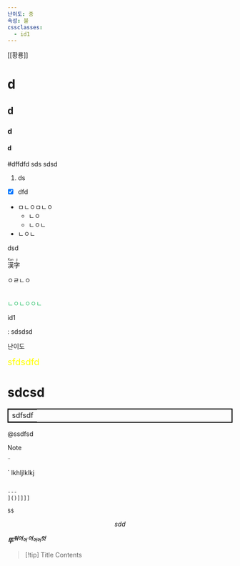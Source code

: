 ```yaml
---
난이도: 중
속성: 불
cssclasses:
  - id1
---
```



[[황룡]]
# d
## d
### d
#### d
#dffdfd
sds
sdsd

1) ds
- [x] dfd


- ㅁㄴㅇㅁㄴㅇ
	- ㄴㅇ
	- ㄴㅇㄴ
- ㄴㅇㄴ


<span>dsd</span>

<ruby>漢<rt>Kan</rt>字<rt>ji</rt></ruby>


<table>
<tr>ㅇㄹㄴㅇ</tr>
</table>

<font color="#2DC26B">ㄴㅇㄴㅇㅇㄴ</font>



<span class="id1">id1</span>

: sdsdsd


난이도


<span style="font-size: 20px; color: yellow">sfdsdfd</span>

<h1>sdcsd</h1>



<table style="border: 2px solid black"><tr><td>sdfsdf</td></tr></table>

@ssdfsd

> [!NOTE]
> 
> <sup><sub>``</sub></sup>

`
lkhljlklkj

```[[![[[

---
]()]]]]

$$
```



$$
sdd
$$

<b><i>뚜<sup>워어<sub>어</sub>
어<sub>어어</sub>엇</sup></i></b>


> [!tip] Title
> Contents
